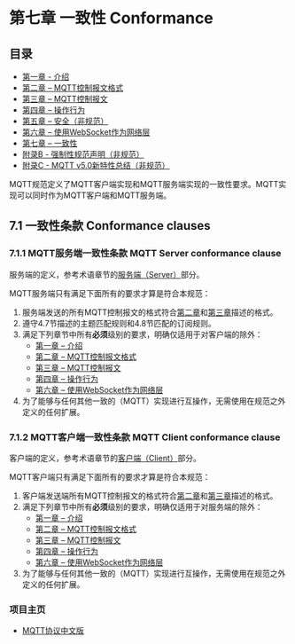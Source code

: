 # 第七章 一致性 Conformance

## 目录

- [第一章 - 介绍](01-Introduction.md)
- [第二章 – MQTT控制报文格式](02-ControlPacketFormat.md)
- [第三章 – MQTT控制报文](03-ControlPackets.md)
- [第四章 – 操作行为](04-OperationalBehavior.md)
- [第五章 – 安全（非规范）](05-Security.md)
- [第六章 – 使用WebSocket作为网络层](06-WebSocket.md)
- [第七章 – 一致性](07-Conformance.md)
- [附录B - 强制性规范声明（非规范）](08-AppendixB.md)
- [附录C - MQTT v5.0新特性总结（非规范）](09-AppendixC.md)

MQTT规范定义了MQTT客户端实现和MQTT服务端实现的一致性要求。MQTT实现可以同时作为MQTT客户端和MQTT服务端。

## 7.1 一致性条款 Conformance clauses

### 7.1.1 MQTT服务端一致性条款 MQTT Server conformance clause

服务端的定义，参考术语章节的[服务端（Server）](01-Introduction.md)部分。

MQTT服务端只有满足下面所有的要求才算是符合本规范：

1. 服务端发送的所有MQTT控制报文的格式符合[第二章](02-ControlPacketFormat.md)和[第三章](03-ControlPackets.md)描述的格式。
2. 遵守4.7节描述的主题匹配规则和4.8节匹配的订阅规则。
3. 满足下列章节中所有**必须**级别的要求，明确仅适用于对客户端的除外：
	- [第一章 – 介绍](01-Introduction.md)
	- [第二章 – MQTT控制报文格式](02-ControlPacketFormat.md)
	- [第三章 – MQTT控制报文](03-ControlPackets.md)
	- [第四章 – 操作行为](04-OperationalBehavior.md)
	- [第六章 – 使用WebSocket作为网络层](06-WebSocket.md)
4. 为了能够与任何其他一致的（MQTT）实现进行互操作，无需使用在规范之外定义的任何扩展。

### 7.1.2 MQTT客户端一致性条款 MQTT Client conformance clause

客户端的定义，参考术语章节的[客户端（Client）](01-Introduction.md)部分。

MQTT客户端只有满足下面所有的要求才算是符合本规范：

1. 客户端发送端所有MQTT控制报文的格式符合[第二章](02-ControlPacketFormat.md)和[第三章](03-ControlPackets.md)描述的格式。
2. 满足下列章节中所有**必须**级别的要求，明确仅适用于对服务端的除外：
	- [第一章 – 介绍](01-Introduction.md)
	- [第二章 – MQTT控制报文格式](02-ControlPacketFormat.md)
	- [第三章 – MQTT控制报文](03-ControlPackets.md)
	- [第四章 – 操作行为](04-OperationalBehavior.md)
	- [第六章 – 使用WebSocket作为网络层](06-WebSocket.md)
3. 为了能够与任何其他一致的（MQTT）实现进行互操作，无需使用在规范之外定义的任何扩展。


### 项目主页

- [MQTT协议中文版](https://github.com/hui6075/mqtt_v5)


